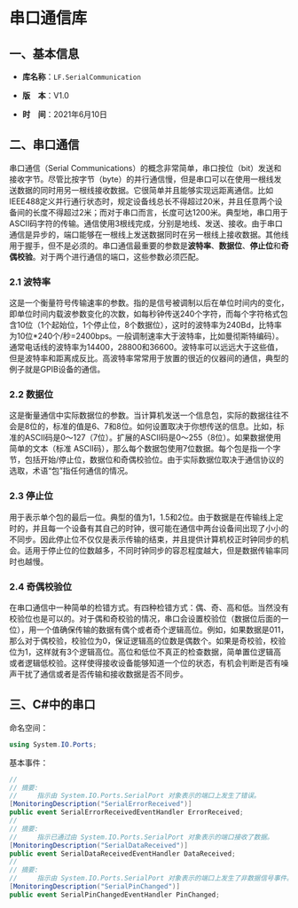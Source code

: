 # 串口通信库

## 一、基本信息

-   **库名称**：`LF.SerialCommunication`

-   **版　本**：V1.0
-   **时　间**：2021年6月10日


## 二、串口通信

串口通信（Serial Communications）的概念非常简单，串口按位（bit）发送和接收字节。尽管比按字节（byte）的并行通信慢，但是串口可以在使用一根线发送数据的同时用另一根线接收数据。它很简单并且能够实现远距离通信。比如IEEE488定义并行通行状态时，规定设备线总长不得超过20米，并且任意两个设备间的长度不得超过2米；而对于串口而言，长度可达1200米。典型地，串口用于ASCII码字符的传输。通信使用3根线完成，分别是地线、发送、接收。由于串口通信是异步的，端口能够在一根线上发送数据同时在另一根线上接收数据。其他线用于握手，但不是必须的。串口通信最重要的参数是**波特率**、**数据位**、**停止位**和**奇偶校验**。对于两个进行通信的端口，这些参数必须匹配。

### 2.1 波特率

这是一个衡量符号传输速率的参数。指的是信号被调制以后在单位时间内的变化，即单位时间内载波参数变化的次数，如每秒钟传送240个字符，而每个字符格式包含10位（1个起始位，1个停止位，8个数据位），这时的波特率为240Bd，比特率为10位*240个/秒=2400bps。一般调制速率大于波特率，比如曼彻斯特编码）。通常电话线的波特率为14400，28800和36600。波特率可以远远大于这些值，但是波特率和距离成反比。高波特率常常用于放置的很近的仪器间的通信，典型的例子就是GPIB设备的通信。

### 2.2 数据位

这是衡量通信中实际数据位的参数。当计算机发送一个信息包，实际的数据往往不会是8位的，标准的值是6、7和8位。如何设置取决于你想传送的信息。比如，标准的ASCII码是0～127（7位）。扩展的ASCII码是0～255（8位）。如果数据使用简单的文本（标准 ASCII码），那么每个数据包使用7位数据。每个包是指一个字节，包括开始/停止位，数据位和奇偶校验位。由于实际数据位取决于通信协议的选取，术语“包”指任何通信的情况。

### 2.3 停止位

用于表示单个包的最后一位。典型的值为1，1.5和2位。由于数据是在传输线上定时的，并且每一个设备有其自己的时钟，很可能在通信中两台设备间出现了小小的不同步。因此停止位不仅仅是表示传输的结束，并且提供计算机校正时钟同步的机会。适用于停止位的位数越多，不同时钟同步的容忍程度越大，但是数据传输率同时也越慢。

### 2.4 奇偶校验位

在串口通信中一种简单的检错方式。有四种检错方式：偶、奇、高和低。当然没有校验位也是可以的。对于偶和奇校验的情况，串口会设置校验位（数据位后面的一位），用一个值确保传输的数据有偶个或者奇个逻辑高位。例如，如果数据是011，那么对于偶校验，校验位为0，保证逻辑高的位数是偶数个。如果是奇校验，校验位为1，这样就有3个逻辑高位。高位和低位不真正的检查数据，简单置位逻辑高或者逻辑低校验。这样使得接收设备能够知道一个位的状态，有机会判断是否有噪声干扰了通信或者是否传输和接收数据是否不同步。

## 三、C#中的串口

命名空间：
```c#
using System.IO.Ports;
```

基本事件：

```c#
//
// 摘要:
//     指示由 System.IO.Ports.SerialPort 对象表示的端口上发生了错误。
[MonitoringDescription("SerialErrorReceived")]
public event SerialErrorReceivedEventHandler ErrorReceived;
//
// 摘要:
//     指示已通过由 System.IO.Ports.SerialPort 对象表示的端口接收了数据。
[MonitoringDescription("SerialDataReceived")]
public event SerialDataReceivedEventHandler DataReceived;
//
// 摘要:
//     指示由 System.IO.Ports.SerialPort 对象表示的端口上发生了非数据信号事件。
[MonitoringDescription("SerialPinChanged")]
public event SerialPinChangedEventHandler PinChanged;
```